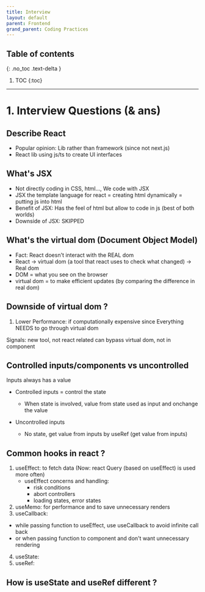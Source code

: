 ```yaml
---
title: Interview
layout: default
parent: Frontend 
grand_parent: Coding Practices
---
```


## Table of contents
{: .no_toc .text-delta }

1. TOC
{:toc}

---

# 1. Interview Questions (& ans)

## Describe React
- Popular opinion: Lib rather than framework (since not next.js)
- React lib using js/ts to create UI interfaces

## What's JSX
- Not directly coding in CSS, html..., We code with JSX
- JSX the template language for react = creating html dynamically = putting js into html
- Benefit of JSX: Has the feel of html but allow to code in js (best of both worlds)
- Downside of JSX: SKIPPED

## What's the virtual dom (Document Object Model)
- Fact: React doesn't interact with the REAL dom
- React -> virtual dom (a tool that react uses to check what changed) -> Real dom
- DOM = what you see on the browser
- virtual dom = to make efficient updates (by comparing the difference in real dom)

## Downside of virtual dom ?
1. Lower Performance: if computationally expensive since Everything NEEDS to go through virtual dom 

Signals: new tool, not react related can bypass virtual dom, not in component

## Controlled inputs/components vs uncontrolled

Inputs always has a value

- Controlled inputs = control the state
    - When state is involved, value from state used as input and onchange the value

- Uncontrolled inputs
    - No state, get value from inputs by useRef (get value from inputs)

## Common hooks in react ?
1. useEffect: to fetch data (Now: react Query (based on useEffect) is used more often)
    - useEffect concerns and handling:
        - risk conditions
        - abort controllers
        - loading states, error states
2. useMemo: for performance and to save unnecessary renders
3. useCallback: 
- while passing function to useEffect, use useCallback to avoid infinite call back
- or when passing function to component and don't want unnecessary rendering

4. useState:  
5. useRef:  

## How is useState and useRef different ?